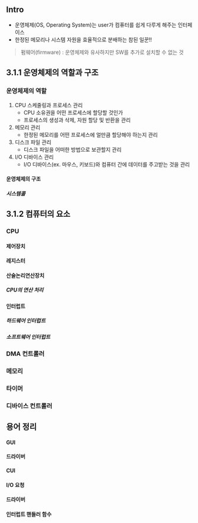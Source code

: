 ## Intro
- 운영체제(OS, Operating System)는 user가 컴퓨터를 쉽게 다루게 해주는 인터페이스
- 한정된 메모리나 시스템 자원을 효율적으로 분배하는 참된 일꾼!!

> 펌웨어(firmware) : 운영체제와 유사하지만 SW를 추가로 설치할 수 없는 것

## 3.1.1 운영체제의 역할과 구조
### 운영체제의 역할
1. CPU 스케줄링과 프로세스 관리
   - CPU 소유권을 어떤 프로세스에 할당할 것인가
   - 프로세스의 생성과 삭제, 자원 할당 및 반환을 관리     
2. 메모리 관리
    - 한정된 메모리를 어떤 프로세스에 얼만큼 할당해야 하는지 관리
3. 디스크 파일 관리
   - 디스크 파일을 어떠한 방법으로 보관할지 관리
4. I/O 디바이스 관리
   - I/O 디바이스(ex. 마우스, 키보드)와 컴퓨터 간에 데이터를 주고받는 것을 관리

#### 운영체제의 구조

##### 시스템콜


## 3.1.2 컴퓨터의 요소
### CPU
#### 제어장치
#### 레지스터
#### 산술논리연산장치
##### CPU의 연산 처리
#### 인터럽트
##### 하드웨어 인터럽트
##### 소프트웨어 인터럽트
### DMA 컨트롤러
### 메모리
### 타이머
### 디바이스 컨트롤러


## 용어 정리
#### GUI
#### 드라이버
#### CUI
#### I/O 요청
#### 드라이버
#### 인터럽트 핸들러 함수
